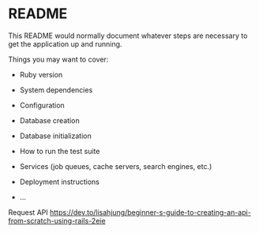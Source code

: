 # README

This README would normally document whatever steps are necessary to get the
application up and running.

Things you may want to cover:

* Ruby version

* System dependencies

* Configuration

* Database creation

* Database initialization

* How to run the test suite

* Services (job queues, cache servers, search engines, etc.)

* Deployment instructions

* ...

Request API
https://dev.to/lisahjung/beginner-s-guide-to-creating-an-api-from-scratch-using-rails-2eie

